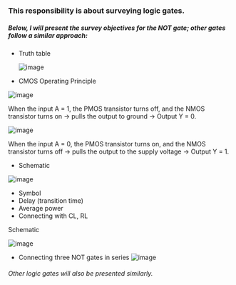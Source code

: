 ### This responsibility is about surveying logic gates.

##### Below, I will present the survey objectives for the NOT gate; other gates follow a similar approach:
* Truth table
  
  ![image](https://github.com/user-attachments/assets/73478b9b-6e6b-477a-b473-a683a4a919c5)
* CMOS Operating Principle
  
![image](https://github.com/user-attachments/assets/86af1e74-678d-40bc-9ec9-142c406a3bf6)

When the input A = 1, the PMOS transistor turns off, and the NMOS transistor turns on → pulls the output to ground → Output Y = 0.
  
![image](https://github.com/user-attachments/assets/6b9dd0d8-905a-4bab-a892-f69c271f3f76)

When the input A = 0, the PMOS transistor turns on, and the NMOS transistor turns off → pulls the output to the supply voltage → Output Y = 1.
* Schematic

![image](https://github.com/user-attachments/assets/40ca4673-66d9-4254-80ce-de9841401f3e)
* Symbol
* Delay (transition time)
* Average power
* Connecting with CL, RL
  
Schematic

![image](https://github.com/user-attachments/assets/52aa3a1e-0bae-4ddb-99b5-9715774749cf)

* Connecting three NOT gates in series
![image](https://github.com/user-attachments/assets/0b0f603a-9319-4ecf-8fca-08dcb2e6e597)
###### Other logic gates will also be presented similarly.
